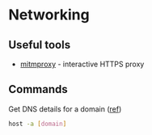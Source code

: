 # Networking

## Useful tools

* [mitmproxy](https://mitmproxy.org/) - interactive HTTPS proxy

## Commands

Get DNS details for a domain ([ref](http://osxdaily.com/2015/03/19/detailed-dns-lookup-host-command/))

```bash
host -a [domain]
```
